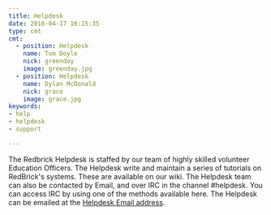 ```yaml
---
title: Helpdesk
date: 2016-04-17 16:15:35
type: cmt
cmt:
  - position: Helpdesk
    name: Tom Doyle
    nick: greenday
    image: greenday.jpg
  - position: Helpdesk
    name: Dylan McDonald
    nick: grace
    image: grace.jpg
keywords:
- help
- helpdesk
- support

---
```


The Redbrick Helpdesk is staffed by our team of highly skilled volunteer Education Officers.
The Helpdesk write and maintain a series of tutorials on RedBrick's systems. These are available on our wiki.
The Helpdesk team can also be contacted by Email, and over IRC in the channel #helpdesk. You can access IRC by using one of the methods available here.
The Helpdesk can be emailed at the [Helpdesk Email address](/about/contact/helpdesk).
